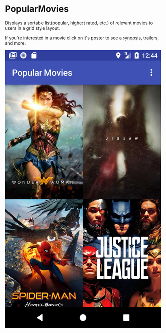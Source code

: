 # PopularMovies

Displays a sortable list(popular, highest rated, etc.) of relevant movies to users in a grid style layout.

If you're interested in a movie click on it's poster to see a synopsis, trailers, and more.

![](/app/src/main/res/drawable/screenshot_1.PNG?raw=true "Test")
